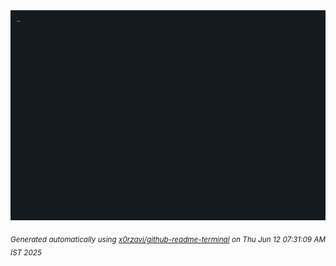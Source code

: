 <div align="justify">
<picture>
    <source media="(prefers-color-scheme: dark)" srcset="./output.gif">
    <source media="(prefers-color-scheme: light)" srcset="./output.gif">
    <img alt="GIFOS" src="output.gif">
</picture>

<sub><i>Generated automatically using [x0rzavi/github-readme-terminal](https://github.com/x0rzavi/github-readme-terminal) on Thu Jun 12 07:31:09 AM IST 2025</i></sub>

<!-- <details>
<summary>More details</summary>

</details> -->
</div>

<!-- Image deletion URL: NONE -->